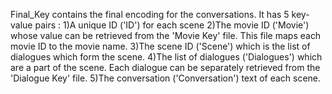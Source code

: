 Final_Key contains the final encoding for the conversations.
It has 5 key-value pairs :
    1)A unique ID ('ID') for each scene
    2)The movie ID ('Movie') whose value can be retrieved from the 'Movie Key' file. This file maps each movie ID to the movie name.
    3)The scene ID ('Scene') which is the list of dialogues which form the scene.
    4)The list of dialogues ('Dialogues') which are a part of the scene. Each dialogue can be separately retrieved from the 'Dialogue Key' file.
    5)The conversation ('Conversation') text of each scene.
